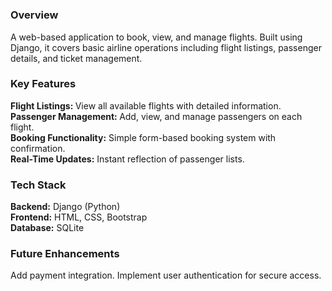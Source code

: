 <h1 align ="center> "Flight Booking System </h1>

<h3 align ="left"> Overview </h3>
A web-based application to book, view, and manage flights.
Built using Django, it covers basic airline operations including flight listings, passenger details, and ticket management.

<h3 align ="left"> Key Features </h3>
<strong> Flight Listings: </strong> View all available flights with detailed information. </br>
<strong> Passenger Management: </strong> Add, view, and manage passengers on each flight. </br>
<strong>Booking Functionality:</strong> Simple form-based booking system with confirmation. </br>
<strong>Real-Time Updates:</strong> Instant reflection of passenger lists.

<h3 align ="left"> Tech Stack </h3>
<strong>Backend:</strong> Django (Python) </br>
<strong>Frontend:</strong> HTML, CSS, Bootstrap </br>
<strong>Database:</strong> SQLite 

<h3 align ="left"> Future Enhancements </h3>
Add payment integration.
Implement user authentication for secure access.
